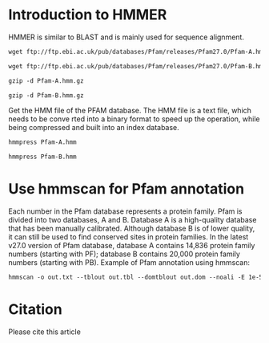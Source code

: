 # Introduction to HMMER
HMMER is similar to BLAST and is mainly used for sequence alignment.


```html
wget ftp://ftp.ebi.ac.uk/pub/databases/Pfam/releases/Pfam27.0/Pfam-A.hmm.gz
```
```html
wget ftp://ftp.ebi.ac.uk/pub/databases/Pfam/releases/Pfam27.0/Pfam-B.hmm.gz
```
```html
gzip -d Pfam-A.hmm.gz
```
```html
gzip -d Pfam-B.hmm.gz
```

Get the HMM file of the PFAM database. The HMM file is a text file, which needs to be conve
rted into a binary format to speed up the operation, while being compressed and built into
an index database.

```html
hmmpress Pfam-A.hmm
```
```html
hmmpress Pfam-B.hmm
```
# Use hmmscan for Pfam annotation

Each number in the Pfam database represents a protein family. Pfam is divided
into two databases, A and B. Database A is a high-quality database that has been
manually calibrated. Although database B is of lower quality, it can still be used
to find conserved sites in protein families. In the latest v27.0 version of Pfam
database, database A contains 14,836 protein family numbers (starting with PF);
database B contains 20,000 protein family numbers (starting with PB).
Example of Pfam annotation using hmmscan:
```html
hmmscan -o out.txt --tblout out.tbl --domtblout out.dom --noali -E 1e-5 /pfam/Pfam-A.hmm query.f
```

# Citation
Please cite this article